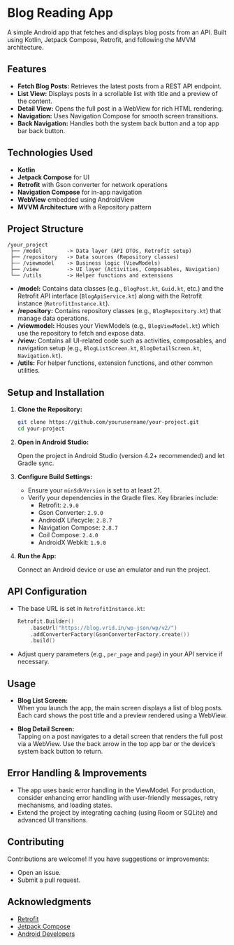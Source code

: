 # Blog Reading App

A simple Android app that fetches and displays blog posts from an API. Built using Kotlin, Jetpack Compose, Retrofit, and following the MVVM architecture.

## Features

- **Fetch Blog Posts:** Retrieves the latest posts from a REST API endpoint.
- **List View:** Displays posts in a scrollable list with title and a preview of the content.
- **Detail View:** Opens the full post in a WebView for rich HTML rendering.
- **Navigation:** Uses Navigation Compose for smooth screen transitions.
- **Back Navigation:** Handles both the system back button and a top app bar back button.

## Technologies Used

- **Kotlin**
- **Jetpack Compose** for UI
- **Retrofit** with Gson converter for network operations
- **Navigation Compose** for in-app navigation
- **WebView** embedded using AndroidView
- **MVVM Architecture** with a Repository pattern

## Project Structure

```
/your_project
 ├── /model        -> Data layer (API DTOs, Retrofit setup)
 ├── /repository   -> Data sources (Repository classes)
 ├── /viewmodel    -> Business logic (ViewModels)
 ├── /view         -> UI layer (Activities, Composables, Navigation)
 └── /utils        -> Helper functions and extensions
```

- **/model:** Contains data classes (e.g., `BlogPost.kt`, `Guid.kt`, etc.) and the Retrofit API interface (`BlogApiService.kt`) along with the Retrofit instance (`RetrofitInstance.kt`).
- **/repository:** Contains repository classes (e.g., `BlogRepository.kt`) that manage data operations.
- **/viewmodel:** Houses your ViewModels (e.g., `BlogViewModel.kt`) which use the repository to fetch and expose data.
- **/view:** Contains all UI-related code such as activities, composables, and navigation setup (e.g., `BlogListScreen.kt`, `BlogDetailScreen.kt`, `Navigation.kt`).
- **/utils:** For helper functions, extension functions, and other common utilities.

## Setup and Installation

1. **Clone the Repository:**

   ```bash
   git clone https://github.com/yourusername/your-project.git
   cd your-project
   ```

2. **Open in Android Studio:**

   Open the project in Android Studio (version 4.2+ recommended) and let Gradle sync.

3. **Configure Build Settings:**

   - Ensure your `minSdkVersion` is set to at least 21.
   - Verify your dependencies in the Gradle files. Key libraries include:
     - Retrofit: `2.9.0`
     - Gson Converter: `2.9.0`
     - AndroidX Lifecycle: `2.8.7`
     - Navigation Compose: `2.8.7`
     - Coil Compose: `2.4.0`
     - AndroidX Webkit: `1.9.0`

4. **Run the App:**

   Connect an Android device or use an emulator and run the project.

## API Configuration

- The base URL is set in `RetrofitInstance.kt`:

   ```kotlin
   Retrofit.Builder()
       .baseUrl("https://blog.vrid.in/wp-json/wp/v2/")
       .addConverterFactory(GsonConverterFactory.create())
       .build()
   ```

- Adjust query parameters (e.g., `per_page` and `page`) in your API service if necessary.

## Usage

- **Blog List Screen:**  
  When you launch the app, the main screen displays a list of blog posts. Each card shows the post title and a preview rendered using a WebView.
  
- **Blog Detail Screen:**  
  Tapping on a post navigates to a detail screen that renders the full post via a WebView. Use the back arrow in the top app bar or the device’s system back button to return.

## Error Handling & Improvements

- The app uses basic error handling in the ViewModel. For production, consider enhancing error handling with user-friendly messages, retry mechanisms, and loading states.
- Extend the project by integrating caching (using Room or SQLite) and advanced UI transitions.

## Contributing

Contributions are welcome! If you have suggestions or improvements:
- Open an issue.
- Submit a pull request.

## Acknowledgments

- [Retrofit](https://square.github.io/retrofit/)
- [Jetpack Compose](https://developer.android.com/jetpack/compose)
- [Android Developers](https://developer.android.com/)

